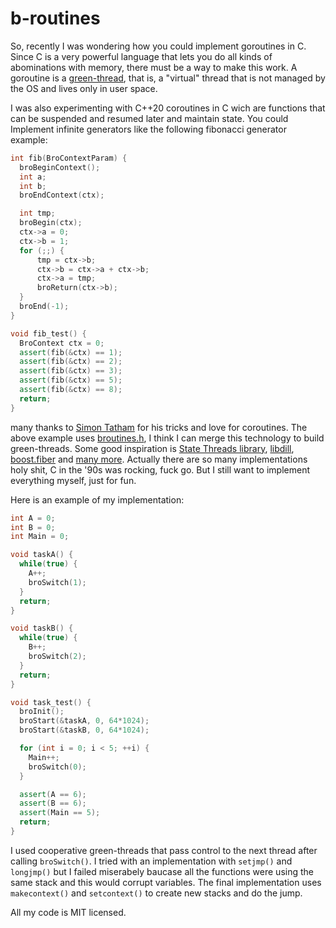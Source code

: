# b-routines

So, recently I was wondering how you could implement goroutines in C.
Since C is a very powerful language that lets you do all kinds of
abominations with memory, there must be a way to make this work. A
goroutine is a [green-thread](https://en.wikipedia.org/wiki/Green_thread),
that is, a "virtual" thread that is not managed by the OS and lives
only in user space.

I was also experimenting with C++20 coroutines in C wich are functions
that can be suspended and resumed later and maintain state.
You could Implement infinite generators like the following fibonacci
generator example:

```cpp
int fib(BroContextParam) {
  broBeginContext();
  int a;
  int b;
  broEndContext(ctx);

  int tmp;
  broBegin(ctx);
  ctx->a = 0;
  ctx->b = 1;
  for (;;) {
      tmp = ctx->b;
      ctx->b = ctx->a + ctx->b;
      ctx->a = tmp;
      broReturn(ctx->b);
  }
  broEnd(-1);
}

void fib_test() {
  BroContext ctx = 0;
  assert(fib(&ctx) == 1);
  assert(fib(&ctx) == 2);
  assert(fib(&ctx) == 3);
  assert(fib(&ctx) == 5);
  assert(fib(&ctx) == 8);
  return;
}
```

many thanks to [Simon Tatham](https://www.chiark.greenend.org.uk/~sgtatham/coroutines.html)
for his tricks and love for coroutines. The above example uses
[broutines.h](./broutines.h), I think I can merge this technology to
build green-threads. Some good inspiration is
[State Threads library](https://state-threads.sourceforge.net/),
[libdill](https://github.com/sustrik/libdill),
[boost.fiber](https://www.boost.org/doc/libs/1_75_0/libs/fiber/doc/html/fiber/overview.html) and
[many more](https://www.gnu.org/software/pth/related.html). Actually 
there are so many implementations holy shit, C in the '90s was rocking,
fuck go. But I still want to implement everything myself, just for fun.

Here is an example of my implementation:
```cpp
int A = 0;
int B = 0;
int Main = 0;

void taskA() {
  while(true) {
    A++;
    broSwitch(1);
  }
  return;
}

void taskB() {
  while(true) {
    B++;
    broSwitch(2);
  }
  return;
}

void task_test() {
  broInit();
  broStart(&taskA, 0, 64*1024);
  broStart(&taskB, 0, 64*1024);

  for (int i = 0; i < 5; ++i) {
    Main++;
    broSwitch(0);
  }

  assert(A == 6);
  assert(B == 6);
  assert(Main == 5);
  return;
}
```

I used cooperative green-threads that pass control to the next thread
after calling `broSwitch()`.  I tried with an implementation with
`setjmp()` and `longjmp()` but I failed miserabely baucase all the
functions were using the same stack and this would corrupt variables.
The final implementation uses `makecontext()` and `setcontext()` to
create new stacks and do the jump.

All my code is MIT licensed.
